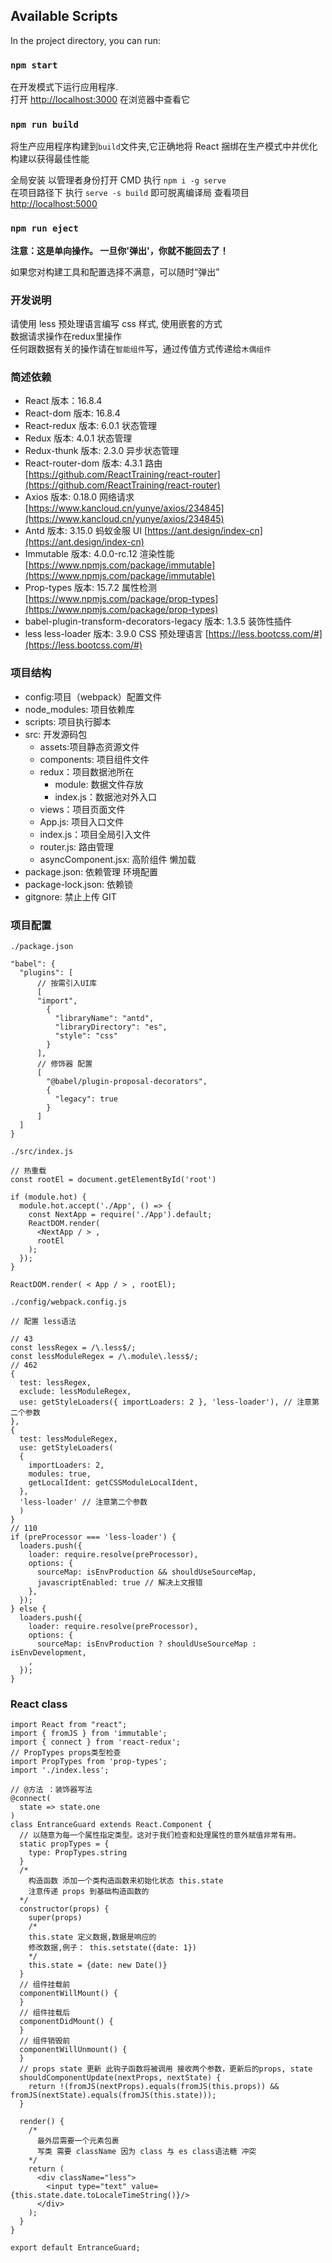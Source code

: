 ## Available Scripts

In the project directory, you can run:

### `npm start`

在开发模式下运行应用程序.<br>
打开 [http://localhost:3000](http://localhost:3000) 在浏览器中查看它

### `npm run build`

将生产应用程序构建到`build`文件夹,它正确地将 React 捆绑在生产模式中并优化构建以获得最佳性能

全局安装 以管理者身份打开 CMD 执行 `npm i -g serve`<br>
在项目路径下 执行 `serve -s build` 即可脱离编译局 查看项目 [http://localhost:5000](http://localhost:5000)

### `npm run eject`

**注意：这是单向操作。 一旦你'弹出'，你就不能回去了！**

如果您对构建工具和配置选择不满意，可以随时“弹出”

### 开发说明

请使用 less 预处理语言编写 css 样式, 使用嵌套的方式<br>
数据请求操作在redux里操作<br>
任何跟数据有关的操作请在`智能组件`写，通过传值方式传递给`木偶组件`<br>

### 简述依赖

- React 版本：16.8.4
- React-dom 版本: 16.8.4
- React-redux 版本: 6.0.1 状态管理
- Redux 版本: 4.0.1 状态管理
- Redux-thunk 版本: 2.3.0 异步状态管理
- React-router-dom 版本: 4.3.1 路由 [https://github.com/ReactTraining/react-router](https://github.com/ReactTraining/react-router)
- Axios 版本: 0.18.0 网络请求 [https://www.kancloud.cn/yunye/axios/234845](https://www.kancloud.cn/yunye/axios/234845)
- Antd 版本: 3.15.0 蚂蚁金服 UI [https://ant.design/index-cn](https://ant.design/index-cn)
- Immutable 版本: 4.0.0-rc.12 渲染性能 [https://www.npmjs.com/package/immutable](https://www.npmjs.com/package/immutable)
- Prop-types 版本: 15.7.2 属性检测 [https://www.npmjs.com/package/prop-types](https://www.npmjs.com/package/prop-types)
- babel-plugin-transform-decorators-legacy 版本: 1.3.5 装饰性插件
- less less-loader 版本: 3.9.0 CSS 预处理语言 [https://less.bootcss.com/#](https://less.bootcss.com/#)

### 项目结构

- config:项目（webpack）配置文件
- node_modules: 项目依赖库
- scripts: 项目执行脚本
- src: 开发源码包
  - assets:项目静态资源文件
  - components: 项目组件文件
  - redux：项目数据池所在
    - module: 数据文件存放
    - index.js：数据池对外入口
  - views：项目页面文件
  - App.js: 项目入口文件
  - index.js：项目全局引入文件
  - router.js: 路由管理
  - asyncComponent.jsx: 高阶组件 懒加载
- package.json: 依赖管理 环境配置
- package-lock.json: 依赖锁
- gitgnore: 禁止上传 GIT

### 项目配置

`./package.json`
```
"babel": {
  "plugins": [
      // 按需引入UI库
      [
      "import",
        {
          "libraryName": "antd",
          "libraryDirectory": "es",
          "style": "css"
        }
      ],
      // 修饰器 配置
      [
        "@babel/plugin-proposal-decorators",
        {
          "legacy": true
        }
      ]
  ]
}
```

`./src/index.js`
```
// 热重载
const rootEl = document.getElementById('root')

if (module.hot) {
  module.hot.accept('./App', () => {
    const NextApp = require('./App').default;
    ReactDOM.render(
      <NextApp / > ,
      rootEl
    );
  });
}

ReactDOM.render( < App / > , rootEl);
```

`./config/webpack.config.js`
```
// 配置 less语法

// 43
const lessRegex = /\.less$/;
const lessModuleRegex = /\.module\.less$/;
// 462
{
  test: lessRegex,
  exclude: lessModuleRegex,
  use: getStyleLoaders({ importLoaders: 2 }, 'less-loader'), // 注意第二个参数
},
{
  test: lessModuleRegex,
  use: getStyleLoaders(
  {
    importLoaders: 2,
    modules: true,
    getLocalIdent: getCSSModuleLocalIdent,
  },
  'less-loader' // 注意第二个参数
  )
}
// 110
if (preProcessor === 'less-loader') {
  loaders.push({
    loader: require.resolve(preProcessor),
    options: {
      sourceMap: isEnvProduction && shouldUseSourceMap,
      javascriptEnabled: true // 解决上文报错
    },
  });
} else {
  loaders.push({
    loader: require.resolve(preProcessor),
    options: {
      sourceMap: isEnvProduction ? shouldUseSourceMap : isEnvDevelopment,
    ,
  });
}
```
### React class
```
import React from "react";
import { fromJS } from 'immutable';
import { connect } from 'react-redux';
// PropTypes props类型检查
import PropTypes from 'prop-types';
import './index.less';

// @方法 ：装饰器写法
@connect(
  state => state.one
)
class EntranceGuard extends React.Component {
  // 以随意为每一个属性指定类型。这对于我们检查和处理属性的意外赋值非常有用。
  static propTypes = {
    type: PropTypes.string
  }
  /*
    构造函数 添加一个类构造函数来初始化状态 this.state
    注意传递 props 到基础构造函数的
  */
  constructor(props) {
    super(props)
    /*
    this.state 定义数据,数据是响应的
    修改数据,例子： this.setstate({date: 1})
    */ 
    this.state = {date: new Date()}
  }
  // 组件挂载前
  componentWillMount() {
  }
  // 组件挂载后
  componentDidMount() {
  }
  // 组件销毁前
  componentWillUnmount() {
  }
  // props state 更新 此钩子函数将被调用 接收两个参数，更新后的props, state
  shouldComponentUpdate(nextProps, nextState) {
    return !(fromJS(nextProps).equals(fromJS(this.props)) && fromJS(nextState).equals(fromJS(this.state)));
  }
  
  render() {
    /*
      最外层需要一个元素包裹
      写类 需要 className 因为 class 与 es class语法糖 冲突
    */
    return (
      <div className="less">
        <input type="text" value={this.state.date.toLocaleTimeString()}/>
      </div>
    );
  }
}

export default EntranceGuard;

```